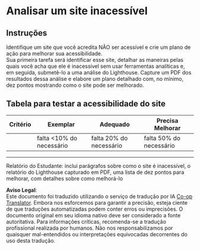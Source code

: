 <!--
CO_OP_TRANSLATOR_METADATA:
{
  "original_hash": "a258597a194e77d4fd469b3cd976b29e",
  "translation_date": "2025-08-25T23:05:18+00:00",
  "source_file": "1-getting-started-lessons/3-accessibility/assignment.md",
  "language_code": "br"
}
-->
# Analisar um site inacessível

## Instruções

Identifique um site que você acredita NÃO ser acessível e crie um plano de ação para melhorar sua acessibilidade.  
Sua primeira tarefa será identificar esse site, detalhar as maneiras pelas quais você acha que ele é inacessível sem usar ferramentas analíticas e, em seguida, submetê-lo a uma análise do Lighthouse. Capture um PDF dos resultados dessa análise e elabore um plano detalhado com, no mínimo, dez pontos mostrando como o site pode ser melhorado.

## Tabela para testar a acessibilidade do site

| Critério  | Exemplar | Adequado | Precisa Melhorar |
|-----------|----------|----------|------------------|
|           | falta <10% do necessário | falta 20% do necessário | falta 50% do necessário |

----
Relatório do Estudante: inclui parágrafos sobre como o site é inacessível, o relatório do Lighthouse capturado em PDF, uma lista de dez pontos para melhorar, com detalhes sobre como melhorá-lo

**Aviso Legal**:  
Este documento foi traduzido utilizando o serviço de tradução por IA [Co-op Translator](https://github.com/Azure/co-op-translator). Embora nos esforcemos para garantir a precisão, esteja ciente de que traduções automatizadas podem conter erros ou imprecisões. O documento original em seu idioma nativo deve ser considerado a fonte autoritativa. Para informações críticas, recomenda-se a tradução profissional realizada por humanos. Não nos responsabilizamos por quaisquer mal-entendidos ou interpretações equivocadas decorrentes do uso desta tradução.